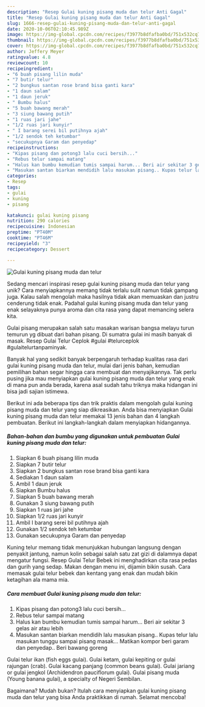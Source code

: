 ```yaml
---
description: "Resep Gulai kuning pisang muda dan telur Anti Gagal"
title: "Resep Gulai kuning pisang muda dan telur Anti Gagal"
slug: 1666-resep-gulai-kuning-pisang-muda-dan-telur-anti-gagal
date: 2020-10-06T02:10:45.989Z
image: https://img-global.cpcdn.com/recipes/f3977b8dfafba0bd/751x532cq70/gulai-kuning-pisang-muda-dan-telur-foto-resep-utama.jpg
thumbnail: https://img-global.cpcdn.com/recipes/f3977b8dfafba0bd/751x532cq70/gulai-kuning-pisang-muda-dan-telur-foto-resep-utama.jpg
cover: https://img-global.cpcdn.com/recipes/f3977b8dfafba0bd/751x532cq70/gulai-kuning-pisang-muda-dan-telur-foto-resep-utama.jpg
author: Jeffery Meyer
ratingvalue: 4.8
reviewcount: 10
recipeingredient:
- "6 buah pisang lilin muda"
- "7 butir telur"
- "2 bungkus santan rose brand bisa ganti kara"
- "1 daun salam"
- "1 daun jeruk"
- " Bumbu halus"
- "5 buah bawang merah"
- "3 siung bawang putih"
- "1 ruas jari jahe"
- "1/2 ruas jari kunyir"
- " I barang serei bil putihnya ajah"
- "1/2 sendok teh ketumbar"
- "secukupnya Garam dan penyedap"
recipeinstructions:
- "Kipas pisang dan potong3 lalu cuci bersih..."
- "Rebus telur sampai matang"
- "Halus kan bumbu kemudian tumis sampai harum... Beri air sekitar 3 gelas air atau lebih"
- "Masukan santan biarkan mendidih lalu masukan pisang.. Kupas telur lalu masukan tunggu sampai pisang masak... Matikan kompor beri garam dan penyedap.. Beri bawang goreng"
categories:
- Resep
tags:
- gulai
- kuning
- pisang

katakunci: gulai kuning pisang 
nutrition: 290 calories
recipecuisine: Indonesian
preptime: "PT40M"
cooktime: "PT46M"
recipeyield: "3"
recipecategory: Dessert

---
```



![Gulai kuning pisang muda dan telur](https://img-global.cpcdn.com/recipes/f3977b8dfafba0bd/751x532cq70/gulai-kuning-pisang-muda-dan-telur-foto-resep-utama.jpg)

Sedang mencari inspirasi resep gulai kuning pisang muda dan telur yang unik? Cara menyiapkannya memang tidak terlalu sulit namun tidak gampang juga. Kalau salah mengolah maka hasilnya tidak akan memuaskan dan justru cenderung tidak enak. Padahal gulai kuning pisang muda dan telur yang enak selayaknya punya aroma dan cita rasa yang dapat memancing selera kita.

Gulai pisang merupakan salah satu masakan warisan bangsa melayu turun temurun yg dibuat dari bahan pisang. Di sumatra gulai ini masih banyak di masak. Resep Gulai Telur Ceplok #gulai #telurceplok #gulaitelurtanpaminyak.

Banyak hal yang sedikit banyak berpengaruh terhadap kualitas rasa dari gulai kuning pisang muda dan telur, mulai dari jenis bahan, kemudian pemilihan bahan segar hingga cara membuat dan menyajikannya. Tak perlu pusing jika mau menyiapkan gulai kuning pisang muda dan telur yang enak di mana pun anda berada, karena asal sudah tahu triknya maka hidangan ini bisa jadi sajian istimewa.


Berikut ini ada beberapa tips dan trik praktis dalam mengolah gulai kuning pisang muda dan telur yang siap dikreasikan. Anda bisa menyiapkan Gulai kuning pisang muda dan telur memakai 13 jenis bahan dan 4 langkah pembuatan. Berikut ini langkah-langkah dalam menyiapkan hidangannya.

<!--inarticleads1-->

##### Bahan-bahan dan bumbu yang digunakan untuk pembuatan Gulai kuning pisang muda dan telur:

1. Siapkan 6 buah pisang lilin muda
1. Siapkan 7 butir telur
1. Siapkan 2 bungkus santan rose brand bisa ganti kara
1. Sediakan 1 daun salam
1. Ambil 1 daun jeruk
1. Siapkan  Bumbu halus
1. Siapkan 5 buah bawang merah
1. Gunakan 3 siung bawang putih
1. Siapkan 1 ruas jari jahe
1. Siapkan 1/2 ruas jari kunyir
1. Ambil  I barang serei bil putihnya ajah
1. Gunakan 1/2 sendok teh ketumbar
1. Gunakan secukupnya Garam dan penyedap


Kuning telur memang tidak menunjukkan hubungan langsung dengan penyakit jantung, namun kolin sebagai salah satu zat gizi di dalamnya dapat mengatur fungsi. Resep Gulai Telur Bebek ini menghadirkan cita rasa pedas dan gurih yang sedap. Makan dengan menu ini, dijamin bikin susah. Cara memasak gulai telur bebek dan kentang yang enak dan mudah bikin ketagihan ala mama mia. 

<!--inarticleads2-->

##### Cara membuat Gulai kuning pisang muda dan telur:

1. Kipas pisang dan potong3 lalu cuci bersih...
1. Rebus telur sampai matang
1. Halus kan bumbu kemudian tumis sampai harum... Beri air sekitar 3 gelas air atau lebih
1. Masukan santan biarkan mendidih lalu masukan pisang.. Kupas telur lalu masukan tunggu sampai pisang masak... Matikan kompor beri garam dan penyedap.. Beri bawang goreng


Gulai telur ikan (fish eggs gulai). Gulai ketam, gulai kepiting or gulai rajungan (crab). Gulai kacang panjang (common beans gulai). Gulai jariang or gulai jengkol (Archidendron pauciflorum gulai). Gulai pisang muda (Young banana gulai), a specialty of Negeri Sembilan. 

Bagaimana? Mudah bukan? Itulah cara menyiapkan gulai kuning pisang muda dan telur yang bisa Anda praktikkan di rumah. Selamat mencoba!
